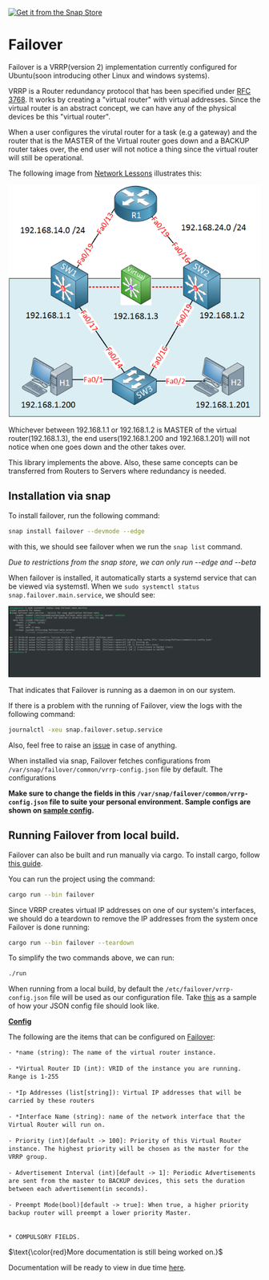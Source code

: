 

[![Get it from the Snap Store](https://snapcraft.io/static/images/badges/en/snap-store-black.svg)](https://snapcraft.io/failover)

# Failover

Failover is a VRRP(version 2) implementation currently configured for Ubuntu(soon introducing other Linux and windows systems).

VRRP is a Router redundancy protocol that has been specified under [RFC 3768](https://datatracker.ietf.org/doc/html/rfc3768). It works by creating a "virtual router" with virtual addresses. Since the virtual router is an abstract concept, we can have any of the physical devices be this "virtual router". 

When a user configures the virutal router for a task (e.g a gateway) and the router that is the MASTER of the Virtual router goes down and a BACKUP router takes over, the end user will not notice a thing since the virtual router will still be operational. 

The following image from [Network Lessons](https://networklessons.com/cisco/ccie-routing-switching/vrrp-virtual-router-redundancy-protocol) illustrates this:

![network lessons VRRP illustration](images/vrp-illustration.png)


Whichever between 192.168.1.1 or 192.168.1.2 is MASTER of the virtual router(192.168.1.3), the end users(192.168.1.200 and 192.168.1.201) will not notice when one goes down and the other takes over. 

This library implements the above. Also, these same concepts can be transferred from Routers to Servers where redundancy is needed. 

## Installation via snap

To install failover, run the following command:

```sh
snap install failover --devmode --edge
```
with this, we should see failover when we run the `snap list` command.

*Due to restrictions from the snap store, we can only run --edge and --beta*

When failover is installed, it automatically starts a systemd service that can be viewed via systemstl. 
When we `sudo systemctl status snap.failover.main.service`, we should see:

![systemctl screenshot](images/failover.png)

That indicates that Failover is running as a daemon in on our system. 

If there is a problem with the running of Failover, view the logs with the following command:
```sh
journalctl -xeu snap.failover.setup.service
```

Also, feel free to raise an [issue](https://github.com/Paul-weqe/failover/issues) in case of anything.  

When installed via snap, Failover fetches configurations from `/var/snap/failover/common/vrrp-config.json` file by default. The configurations 

**Make sure to change the fields in this `/var/snap/failover/common/vrrp-config.json` file to suite your personal environment. Sample configs are shown on [sample config](https://github.com/Paul-weqe/failover/blob/main/sample-vrrp-config.json).**


## Running Failover from local build. 

Failover can also be built and run manually via cargo. To install cargo, follow [this guide](https://doc.rust-lang.org/cargo/getting-started/index.html).

You can run the project using the command:
```sh
cargo run --bin failover
```

Since VRRP creates virtual IP addresses on one of our system's interfaces, we should do a teardown to remove the IP addresses from the system once Failover is done running:
```sh
cargo run --bin failover --teardown
```

To simplify the two commands above, we can run: 

```sh
./run
```

When running from a local build, by default the `/etc/failover/vrrp-config.json` file will be used as our configuration file. Take [this](https://github.com/Paul-weqe/failover/blob/main/sample-vrrp-config.json) as a sample of how your JSON config file should look like. 



<b><u>Config</u></b>

The following are the items that can be configured on <u>Failover</u>:

    - *name (string): The name of the virtual router instance.  

    - *Virtual Router ID (int): VRID of the instance you are running. Range is 1-255
    
    - *Ip Addresses (list[string]): Virtual IP addresses that will be carried by these routers
    
    - *Interface Name (string): name of the network interface that the Virtual Router will run on.
    
    - Priority (int)[default -> 100]: Priority of this Virtual Router instance. The highest priority will be chosen as the master for the VRRP group. 
    
    - Advertisement Interval (int)[default -> 1]: Periodic Advertisements are sent from the master to BACKUP devices, this sets the duration between each advertisement(in seconds). 
    
    - Preempt Mode(bool)[default -> true]: When true, a higher priority backup router will preempt a lower priority Master. 
    

    * COMPULSORY FIELDS.  


$\text{\color{red}More documentation is still being worked on.}$

Documentation will be ready to view in due time [here](https://failover-docs.readthedocs.io/en/latest/). 